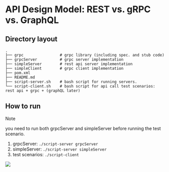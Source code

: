 # API Design Model: REST vs. gRPC vs. GraphQL

## Directory layout

```
.
├── grpc                # grpc library (including spec. and stub code)
├── grpcServer          # grpc server implementation
├── simpleServer        # rest api server implementation
├── simpleClient        # grpc client implementation
├── pom.xml
├── README.md
├── script-server.sh    # bash script for running servers.
└── script-client.sh    # bash script for api call test scenarios: rest api + grpc + (graphQL later)
```

## How to run

> [!NOTE]
> you need to run both grpcServer and simpleServer before running the test scenario.

1. grpcServer: `./script-server grpcServer`
2. simpleServer: `./script-server simpleServer`
3. test scenarios: `./script-client`

![](./recording.gif)